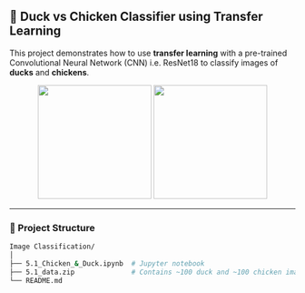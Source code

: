 ## 🐤 Duck vs Chicken Classifier using Transfer Learning

This project demonstrates how to use **transfer learning** with a pre-trained Convolutional Neural Network (CNN) i.e. ResNet18 to classify images of **ducks** and **chickens**.

<p align="center">
  <img src="https://upload.wikimedia.org/wikipedia/commons/thumb/2/24/Male_mallard_duck_2.jpg/640px-Male_mallard_duck_2.jpg" width="200">
  <img src="https://upload.wikimedia.org/wikipedia/commons/thumb/9/9d/Chicken_on_the_grounds_of_Melville_Castle.jpg/640px-Chicken_on_the_grounds_of_Melville_Castle.jpg" width="200">
</p>

---

### 📁 Project Structure

```bash
Image Classification/
│
├── 5.1_Chicken_&_Duck.ipynb  # Jupyter notebook
├── 5.1_data.zip              # Contains ~100 duck and ~100 chicken images
└── README.md                             
